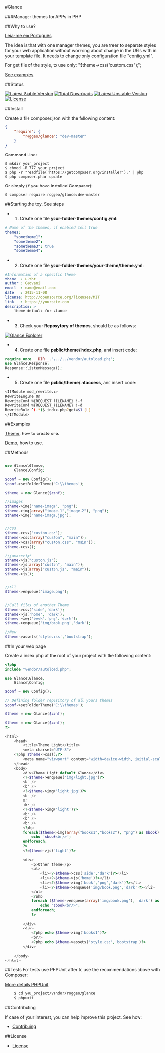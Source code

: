 #Glance

###Manager themes for APPs in PHP

##Why to use?

[Leia-me em Português](README_pt_BR.md)


The idea is that with one manager themes, you are freer
to separate styles for your web application without worrying about change
in the URIs with in your template file. It needs to change only
configuration file "config.yml".

For get file of the style, to use only: "$theme->css("custom.css");";

[See examples](#examples)


##Status

[![Latest Stable Version](https://poser.pugx.org/roggeo/glance/v/stable)](https://packagist.org/packages/roggeo/glance) [![Total Downloads](https://poser.pugx.org/roggeo/glance/downloads)](https://packagist.org/packages/roggeo/glance) [![Latest Unstable Version](https://poser.pugx.org/roggeo/glance/v/unstable)](https://packagist.org/packages/roggeo/glance) [![License](https://poser.pugx.org/roggeo/glance/license)](https://packagist.org/packages/roggeo/glance)

##Install

Create a file composer.json with the following content:
    
```json 
{
    "require": {
        "roggeo/glance": "dev-master"
    }
}
```

Command Line:

    $ mkdir your_project
    $ chmod -R 777 your_project
    $ php -r "readfile('https://getcomposer.org/installer');" | php
    $ php composer.phar update


Or simply (if you have installed Composer):

    $ composer require roggeo/glance:dev-master


##Starting the toy. See steps


* 1) Create one file **your-folder-themes/config.yml**:

```yml
# Name of the themes, if enabled tell true
themes:
    "sometheme1":
    "sometheme2":
    "sometheme3": true
    "sometheme4":
``` 


* 2) Create one file **your-folder-themes/your-theme/theme.yml**:

```yml
#Information of a specific theme
theme  : Litht
author : Geovani
email  : name@email.com
date   : 2015-11-08
license: http://opensource.org/licenses/MIT
link   : https://yoursite.com
description: >
    Theme default for Glance
```


* 3) Check your **Reposytory of themes**, should be as follows:

[![Glance Explorer](docs/img/explorer.png)](#)


* 4) Create one file **public/theme/index.php**, and insert code:

```php
require_once __DIR__.'/../../vendor/autoload.php';
use Glance\Response;
Response::listenMessage();
```


* 5) Create one file **public/theme/.htaccess**, and insert code:

```sh
<IfModule mod_rewrite.c>
RewriteEngine On
RewriteCond %{REQUEST_FILENAME} !-f
RewriteCond %{REQUEST_FILENAME} !-d
RewriteRule ^(.*)$ index.php?get=$1 [L]
</IfModule>
```


##Examples

[Theme](https://github.com/roggeo/light), how to create one.

[Demo](https://github.com/roggeo/demo-glance), how to use.


##Methods

```php

use Glance\Glance,
    Glance\Config;

$conf = new Config();
$conf->setFolderTheme('C:\\themes');

$theme = new Glance($conf);

//images
$theme->img("name-image", "png");
$theme->img(array("image-1","image-2"), "png");
$theme->img("name-image.jpg");


//css
$theme->css("custon.css");
$theme->css(array("custon", "main"));
$theme->css(array("custon.css", "main"));
$theme->css();

//javascript
$theme->js("custon.js");
$theme->js(array("custon", "main"));
$theme->js(array("custon.js", "main"));
$theme->js();


//All
$theme->enqueue('image.png');


//Call files of another Theme
$theme->css('side','dark');
$theme->js('home', 'dark');
$theme->img('book','png','dark');
$theme->enqueue('img/book.png','dark');

//New
$theme->assets('style.css','bootstrap');

```

##In your web page

Create a index.php at the root of your project with the following content:

```php
<?php
include "vendor/autoload.php";

use Glance\Glance,
    Glance\Config;

$conf = new Config();

// Defining folder repository of all yours themes
$conf->setFolderTheme('C:\\themes');

$theme = new Glance($conf);

$theme = new Glance($conf);
?>

<html>
    <head>
        <title>Theme Light</title>
        <meta charset="UTF-8">
	<?php $theme->css();?>
        <meta name="viewport" content="width=device-width, initial-scale=1.0">
    </head>
    <body>
        <div>Theme Light default Glance</div>
        <?=$theme->enqueue('img/light.jpg')?>
        <br />
        <br />
        <?=$theme->img('light.jpg')?>
        <br />
        Or
        <br />
        <?=$theme->img('light')?>
        <br />
        <br />
        <br />
        <?php
        foreach($theme->img(array("books1","books2"), "png") as $book):            
            echo "$book<br/>";            
        endforeach;        
        ?>
        <?=$theme->js('light')?>
        
        <div>
            <p>Other theme</p>
            <ul>
                <li><?=$theme->css('side','dark')?></li>
                <li><?=$theme->js('home')?></li>
                <li><?=$theme->img('book','png','dark')?></li>
                <li><?=$theme->enqueue('img/book.png','dark')?></li>
            </ul>
            <?php
            foreach ($theme->enqueue(array('img/book.png'), 'dark') as $book):
                echo "$book<br/>";
            endforeach;
            ?>
            
        </div>
        <div>
            <?php echo $theme->img('books1')?>
            <br/>
            <?php echo $theme->assets('style.css','bootstrap')?>
        </div>
        
    </body>
</html>

```

##Tests
For tests use PHPUnit after to use the recommendations above with Composer:

[More details PHPUnit](https://phpunit.de)

```bash
    $ cd you_project/vendor/roggeo/glance
    $ phpunit
```


##Contributing

If case of your interest, you can help improve this project.
See how:

- [Contribuing](CONTRIBUTING.md)


##License
- [License](LICENSE.md)